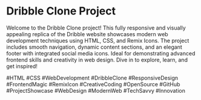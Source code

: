
# Dribble Clone Project

Welcome to the Dribble Clone project! This fully responsive and visually appealing replica of the Dribble website showcases modern web development techniques using HTML, CSS, and Remix Icons. The project includes smooth navigation, dynamic content sections, and an elegant footer with integrated social media icons. Ideal for demonstrating advanced frontend skills and creativity in web design. Dive in to explore, learn, and get inspired!

#HTML #CSS #WebDevelopment #DribbleClone #ResponsiveDesign #FrontendMagic #RemixIcon #CreativeCoding #OpenSource #GitHub #ProjectShowcase #WebDesign #ModernWeb #TechSavvy #Innovation
